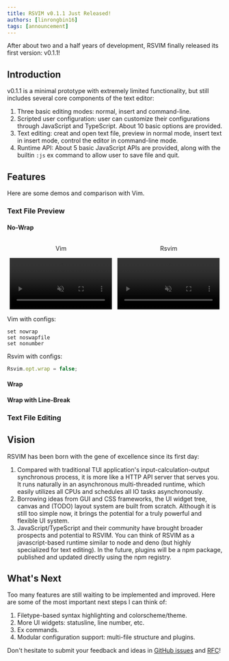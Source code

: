 ```yaml
---
title: RSVIM v0.1.1 Just Released!
authors: [linrongbin16]
tags: [announcement]
---
```


After about two and a half years of development, RSVIM finally released its first version: v0.1.1!

<!-- truncate -->

## Introduction

v0.1.1 is a minimal prototype with extremely limited functionality, but still includes several core components of the text editor:

1. Three basic editing modes: normal, insert and command-line.
2. Scripted user configuration: user can customize their configurations through JavaScript and TypeScript. About 10 basic options are provided.
3. Text editing: creat and open text file, preview in normal mode, insert text in insert mode, control the editor in command-line mode.
4. Runtime API: About 5 basic JavaScript APIs are provided, along with the builtin `:js` ex command to allow user to save file and quit.

## Features

Here are some demos and comparison with Vim.

### Text File Preview

#### No-Wrap

<ul style="width: 100%; display: table; table-layout: fixed; border-collapse: collapse; border-style: none;">
    <li style="display: table-cell; text-align: center; border: none;">
        <p>Vim</p>
        <video width="95%" controls muted>
            <source src="https://github.com/user-attachments/assets/9641ed19-8066-4ce6-a2e7-552c05c76184" type="video/mp4">
        </video>
        </li>
    <li style="display: table-cell; text-align: center; border: none;">
        <p>Rsvim</p>
        <video width="95%" controls muted>
            <source src="https://github.com/user-attachments/assets/2250fa0b-1f2e-4c81-8743-4ed5b3717a5c" type="video/mp4">
        </video>
    </li>
</ul>

Vim with configs:

```vim
set nowrap
set noswapfile
set nonumber
```

Rsvim with configs:

```javascript
Rsvim.opt.wrap = false;
```

#### Wrap

#### Wrap with Line-Break

### Text File Editing

## Vision

RSVIM has been born with the gene of excellence since its first day:

1. Compared with traditional TUI application's input-calculation-output synchronous process, it is more like a HTTP API server that serves you. It runs naturally in an asynchronous multi-threaded runtime, which easily utilizes all CPUs and schedules all IO tasks asynchronously.
2. Borrowing ideas from GUI and CSS frameworks, the UI widget tree, canvas and (TODO) layout system are built from scratch. Although it is still too simple now, it brings the potential for a truly powerful and flexible UI system.
3. JavaScript/TypeScript and their community have brought broader prospects and potential to RSVIM. You can think of RSVIM as a javascript-based runtime similar to node and deno (but highly specialized for text editing). In the future, plugins will be a npm package, published and updated directly using the npm registry.

## What's Next

Too many features are still waiting to be implemented and improved. Here are some of the most important next steps I can think of:

1.  Filetype-based syntax highlighting and colorscheme/theme.
2.  More UI widgets: statusline, line number, etc.
3.  Ex commands.
4.  Modular configuration support: multi-file structure and plugins.

Don't hesitate to submit your feedback and ideas in [GitHub issues](https://github.com/rsvim/rsvim/issues) and [RFC](https://github.com/rsvim/rfc)!
